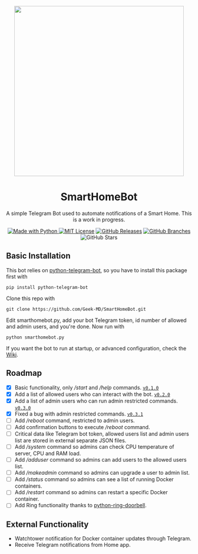 <p align="center">
  <img width="460" height="460" src="https://user-images.githubusercontent.com/25725990/158142485-32e39afd-4f66-48bd-92b7-28c567c6b164.jpeg">
</p>

<h1 align="center">
SmartHomeBot
</h1>
<p align="center">A simple Telegram Bot used to automate notifications of a Smart Home. This is a work in progress.</p>
<p />
<p align="center"><a href="https://www.python.org/"><img alt ="Made with Python" src="https://img.shields.io/badge/Made%20with-Python-1f425f.svg"> <a href="https://github.com/git/git-scm.com/blob/main/MIT-LICENSE.txt"><img alt="MIT License" src="https://img.shields.io/github/license/Naereen/StrapDown.js.svg"></a> <a href="https://GitHub.com/Geek-MD/SmartHomeBot/releases/"><img alt="GitHub Releases" src="https://img.shields.io/github/release/Geek-MD/SmartHomeBot.svg"></a> <a href="https://github.com/Geek-MD/SmartHomeBot/"><img alt="GitHub Branches" src="https://badgen.net/github/branches/Geek-MD/SmartHomeBot"></a> <img alt="GitHub Stars" src="https://badgen.net/github/stars/Geek-MD/SmartHomeBot"></p>
<p />

## Basic Installation
  This bot relies on [python-telegram-bot](https://github.com/python-telegram-bot/python-telegram-bot), so you have to install this package first with
  
  `pip install python-telegram-bot`
  
  Clone this repo with
  
  `git clone https://github.com/Geek-MD/SmartHomeBot.git`
  
  Edit smarthomebot.py, add your bot Telegram token, id number of allowed and admin users, and you're done. Now run with

  `python smarthomebot.py`
  
  If you want the bot to run at startup, or advanced configuration, check the [Wiki](https://github.com/Geek-MD/SmartHomeBot/wiki).
  
## Roadmap
- [x] Basic functionality, only */start* and */help* commands. [`v0.1.0`](https://github.com/Geek-MD/SmartHomeBot/releases/tag/v0.1.0)
- [X] Add a list of allowed users who can interact with the bot. [`v0.2.0`](https://github.com/Geek-MD/SmartHomeBot/releases/tag/v0.2.0)
- [X] Add a list of admin users who can run admin restricted commands. [`v0.3.0`](https://github.com/Geek-MD/SmartHomeBot/releases/tag/v0.3.0)
- [X] Fixed a bug with admin restricted commands. [`v0.3.1`](https://github.com/Geek-MD/SmartHomeBot/releases/tag/v0.3.1)
- [ ] Add */reboot* command, restricted to admin users.
- [ ] Add confirmation buttons to execute */reboot* command.
- [ ] Critical data like Telegram bot token, allowed users list and admin users list are stored in external separate JSON files.
- [ ] Add */system* command so admins can check CPU temperature of server, CPU and RAM load.
- [ ] Add */adduser* command so admins can add users to the allowed users list.
- [ ] Add */makeadmin* command so admins can upgrade a user to admin list.
- [ ] Add */status* command so admins can see a list of running Docker containers.
- [ ] Add */restart* command so admins can restart a specific Docker container.
- [ ] Add Ring functionality thanks to [python-ring-doorbell](https://github.com/tchellomello/python-ring-doorbell).

## External Functionality
- Watchtower notification for Docker container updates through Telegram.
- Receive Telegram notifications from Home app.
